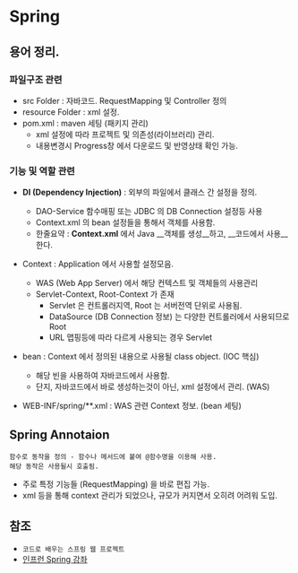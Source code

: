 # Spring


## 용어 정리.

### 파일구조 관련
- src Folder : 자바코드. RequestMapping 및 Controller 정의
- resource Folder : xml 설정. 
- pom.xml : maven 세팅 (패키지 관리)
    + xml 설정에 따라 프로젝트 및 의존성(라이브러리) 관리.
    + 내용변경시 Progress창 에서 다운로드 및 반영상태 확인 가능.

### 기능 및 역할 관련
- __DI (Dependency Injection)__ : 외부의 파일에서 클래스 간 설정을 정의.
    - DAO-Service 함수매핑 또는 JDBC 의 DB Connection 설정등 사용
    - Context.xml 의 bean 설정들을 통해서 객체를 사용함.
    - 한줄요약 : __Context.xml__ 에서 Java __객체를 생성__하고, __코드에서 사용__한다.
    
- Context : Application 에서 사용할 설정모음.
    + WAS (Web App Server) 에서 해당 컨텍스트 및 객체들의 사용관리
    + Servlet-Context, Root-Context 가 존재
        * Servlet 은 컨트롤러지역, Root 는 서버전역 단위로 사용됨.
        * DataSource (DB Connection 정보) 는 다양한 컨트롤러에서 사용되므로 Root
        * URL 맵핑등에 따라 다르게 사용되는 경우 Servlet


- bean : Context 에서 정의된 내용으로 사용될 class object. (IOC 핵심)
    + 해당 빈을 사용하여 자바코드에서 사용함.
    + 단지, 자바코드에서 바로 생성하는것이 아닌, xml 설정에서 관리. (WAS)
- WEB-INF/spring/**.xml : WAS 관련 Context 정보. (bean 세팅)





## Spring Annotaion

    함수로 동작을 정의 - 함수나 메서드에 붙여 @함수명을 이용해 사용.
    해당 동작은 사용될시 호출됨.

- 주로 특정 기능들 (RequestMapping) 을 바로 편집 가능.
- xml 등을 통해 context 관리가 되었으나, 규모가 커지면서 오히려 어려워 도입.






## 참조

- `코드로 배우는 스프링 웹 프로젝트`
- [인프런 Spring 강좌](https://www.inflearn.com/course/%EC%8A%A4%ED%94%84%EB%A7%81-%ED%94%84%EB%A0%88%EC%9E%84%EC%9B%8C%ED%81%AC_renew/#)
